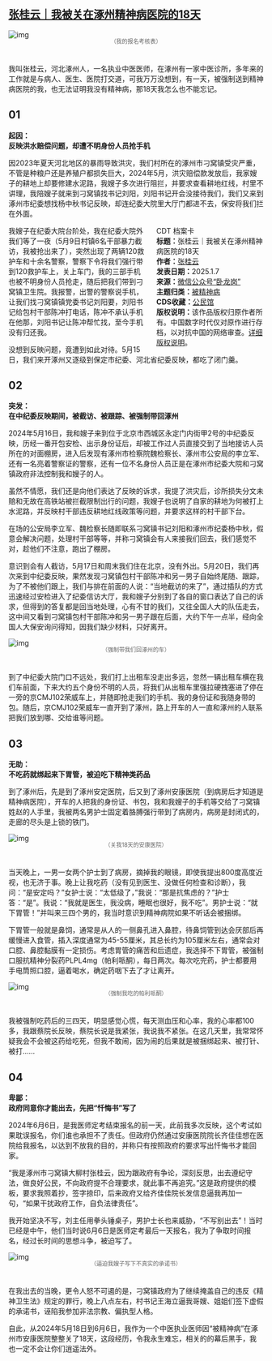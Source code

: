 <!--1736292181000-->
[张桂云｜我被关在涿州精神病医院的18天](https://chinadigitaltimes.net/chinese/714771.html)
------

<p><img decoding="async" src="https://chinadigitaltimes.net/chinese/files/2025/01/post-714771-677d9b1ba1802.png" alt="img"></p><span style="font-size: 0.8em;color: #666;display: block;text-align: center;margin-bottom:32px; margin-top: -20px;line-height:22px;">（我的报名考核表）</span><p>我叫张桂云，河北涿州人，一名执业中医医师，在涿州有一家中医诊所，多年来的工作就是与病人、医生、医院打交道，可我万万没想到，有一天，被强制送到精神病医院的我，也无法证明我没有精神病，那18天我怎么也不能忘记。</p><h2>01</h2><p><strong>起因：</strong><br><strong>反映洪水赔偿问题，却遭不明身份人员抢手机</strong></p><p>因2023年夏天河北地区的暴雨导致洪灾，我们村所在的涿州市刁窝镇受灾严重，不管是种粮户还是养殖户都损失巨大，2024年5月，洪灾赔偿款发放后，我家嫂子的耕地上却要修建水泥路，我嫂子多次进行阻拦，并要求查看耕地红线，村里不讲理，我陪嫂子就来到刁窝镇找书记刘阳，刘阳书记开会没接待我们，我们又来到涿州市纪委想找杨中秋书记反映，却连纪委大院里大厅门都进不去，保安将我们拦在外面。</p><div style="width:42%;float:right;padding-left:20px"><div class="su-spoiler su-spoiler-style-fancy su-spoiler-icon-chevron-circle" data-scroll-offset="0" data-anchor-in-url="no"><div class="su-spoiler-title" tabindex="0" role="button"><span class="su-spoiler-icon"></span>CDT 档案卡</div><div class="su-spoiler-content su-u-clearfix su-u-trim"><strong>标题：</strong>张桂云｜我被关在涿州精神病医院的18天<br><strong>作者：</strong><a href="https://chinadigitaltimes.net/space/张桂云" target="_blank">张桂云</a><br><strong>发表日期：</strong>2025.1.7<br><strong>来源：</strong><a href="https://web.archive.org/web/20250107212111/https://mp.weixin.qq.com/s/8k0zIt-c-YPCs6bv-Py6qg" target="_blank">微信公众号“卧龙岗”</a><br><strong>主题归类：</strong><a href="https://chinadigitaltimes.net/space/被精神病" target="_blank">被精神病</a><br><strong>CDS收藏：</strong><a href="https://chinadigitaltimes.net/space/%E5%85%AC%E6%B0%91%E9%A6%86" target="_blank" rel="noopener">公民馆</a><br><strong>版权说明：</strong>该作品版权归原作者所有。中国数字时代仅对原作进行存档，以对抗中国的网络审查。<a href="https://chinadigitaltimes.net/chinese/copyright">详细版权说明</a>。</div></div></div><p>我嫂子在纪委大院台阶处，我在纪委大院外我们等了一夜（5月9日村镇6名干部暴力截访，我被抢出来了），突然出现了两辆120救护车和十余名警察，警察下令将我们强行带到120救护车上，关上车门，我的三部手机也被不明身份人员抢走，随后把我们带到刁窝镇卫生院。我报警，出警的警察说手机，让我们找刁窝镇镇党委书记刘阳要，刘阳书记给包村干部陈冲打电话，陈冲不承认手机在他那，刘阳书记让陈冲帮忙找，至今手机没有归还我。</p><p>没想到反映问题，竟遭到如此对待。5月15日，我们来开涿州又逐级到保定市纪委、河北省纪委反映，都吃了闭门羹。</p><h2>02</h2><p><strong>突发：</strong><br><strong>在中纪委反映期间，被截访、被跟踪、被强制带回涿州</strong></p><p>2024年5月16日，我和嫂子来到位于北京市西城区永定门内街甲2号的中纪委反映，历经一番开包安检、出示身份证后，却被工作过人员直接交到了当地接访人员所在的对面棚房，进入后发现有涿州市检察院魏检察长、涿州市公安局的李立军、还有一名亮着警察证的警察，还有一位不名身份人员正是在涿州市纪委大院和刁窝镇政府非法控制我和嫂子的人。</p><p>虽然不情愿，我们还是向他们表达了反映的诉求，我提了洪灾后，诊所损失分文未赔和无故在高铁站被拦截限制出行的问题，我嫂子也说明了自家的耕地为何被打上水泥路，并反映村干部违反耕地红线政策等问题，并要求这样的村干部下台。</p><p>在场的公安局李立军、魏检察长随即联系刁窝镇书记刘阳和涿州市纪委杨中秋，假意会解决问题，处理村干部等等，并称刁窝镇会有人来接我们回去，我们感觉不对，趁他们不注意，跑出了棚房。</p><p>意识到会有人截访，5月17日和周末我们住在北京，没有外出。5月20日，我们再次来到中纪委反映，果然发现刁窝镇包村干部陈冲和另一男子自始终尾随、跟踪，为了不被他们跟上，我们与排在前面的人说：“当地截访的来了”，通过插队的方式迅速经过安检进入了纪委信访大厅，我和嫂子分别到了各自的窗口表达了自己的诉求，但得到的答复都是回当地处理，心有不甘的我们，又往全国人大的队伍走去，这中间又看到刁窝镇包村干部陈冲和另一男子跟在后面，大约下午一点半，经向全国人大保安询问得知，因我们缺少材料，只好离开。</p><p><img decoding="async" src="https://chinadigitaltimes.net/chinese/files/2025/01/post-714771-677d9b1de3c94.png" alt="img"></p><span style="font-size: 0.8em;color: #666;display: block;text-align: center;margin-bottom:32px; margin-top: -20px;line-height:22px;">（强制带我们回涿州的车）</span><p>到了中纪委大院门口不远处，我们打上出租车没走出多远，忽然一辆出租车横在我们车前面，下来大约五个身份不明的人员，将我们从出租车里强拉硬拽塞进了停在一旁的京CMJ102荣威车上，并随即抢走我们的手机、我的身份证和我随身带的包。随后，京CMJ102荣威车一直开到了涿州，路上开车的人一直和涿州的人联系把我们放到哪、交给谁等问题。</p><h2>03</h2><p><strong>无助：</strong><br><strong>不吃药就绑起来下胃管，被迫吃下精神类药品</strong></p><p>到了涿州后，先是到了涿州安定医院，后又到了涿州安康医院（到病房后才知道是精神病医院），开车的人把我的身份证、书包，我和我嫂子的手机等交给了刁窝镇姓赵的人手里，我被两名男护士固定着胳膊强行带到了病房内，病房是封闭式的，走廊的尽头是上锁的铁门。</p><p><img decoding="async" src="https://chinadigitaltimes.net/chinese/files/2025/01/post-714771-677d9b2069283.png" alt="img"></p><span style="font-size: 0.8em;color: #666;display: block;text-align: center;margin-bottom:32px; margin-top: -20px;line-height:22px;">（关我18天的安康医院）</span><p>当天晚上，一男一女两个护士到了病房，摘掉我的眼镜，即使我提出800度高度近视，也无济于事。晚上让我吃药（没有见到医生、没做任何检查和诊断），我问：“是安定吗？”女护士说：“太低级了，”我说：“那是抗焦虑的？”护士答：“是”。我说：“我就是医生，我没病，睡眠也很好，我不吃”。男护士说：“就下胃管！”并叫来三四个男的，我当时意识到精神病院如果不听话会被捆绑。</p><p>下胃管一般就是鼻饲，通常是从人的一侧鼻孔进入鼻腔，待鼻饲管到达会厌部后再缓慢进入食管，插入深度通常为45-55厘米，其总长约为105厘米左右，通常会对口腔、鼻腔黏膜有一定损伤。考虑胃管的痛苦和后遗症，我选择不下胃管，被强制口服抗精神分裂药PLPL4mg（帕利哌酮），每日两次。每次吃完药，护士都要用手电筒照口腔，逼着喝水，确定药咽下去了才让离开。</p><p><img decoding="async" src="https://chinadigitaltimes.net/chinese/files/2025/01/post-714771-677d9b226c999.png" alt="img"></p><span style="font-size: 0.8em;color: #666;display: block;text-align: center;margin-bottom:32px; margin-top: -20px;line-height:22px;">（强制我吃的帕利哌酮）</span><p>我被强制吃药后的三四天，明显感觉心慌，每天测血压和心率，我的心率都100多，我跟蔡院长反映，蔡院长说是我紧张，我说我不紧张。在这几天里，我常常怀疑我会不会被这药给吃死，但我不敢闹，因为闹的后果就是被捆绑起来、被打针、被打……</p><h2>04</h2><p><strong>卑鄙：</strong><br><strong>政府同意你才能出去，先把“忏悔书”写了</strong></p><p>2024年6月6日，是我医师定考结束报名的前一天，此前我多次反映，这个考试如果耽误报名，你们谁也承担不了责任。但政府仍然通过安康医院院长齐佳佳想在医院给我报名，以达到不放我的目的，并称只有按照政府的要求写出忏悔书才能回家。</p><p>“我是涿州市刁窝镇大柳村张桂云，因为跟政府有争论，深刻反思，出去遵纪守法，做良好公民，不向政府提不合理要求，就此事不再追究。”这是政府提供的模板，要求我照着抄，签字捺印，后来政府又给齐佳佳院长发信息逼我再加一句，“如果干扰政府工作，自负法律责任”。</p><p>我开始坚决不写，刘主任用拳头锤桌子，男护士长也来威胁，“不写别出去”！当时已经是中午，他们当时说6月6日是医师定考最后一天报名，我为了争取时间报名，经过长时间的思想斗争，被迫写了。</p><p><img decoding="async" src="https://chinadigitaltimes.net/chinese/files/2025/01/post-714771-677d9b2497993.png" alt="img"></p><span style="font-size: 0.8em;color: #666;display: block;text-align: center;margin-bottom:32px; margin-top: -20px;line-height:22px;">（逼迫我嫂子写下不真实的承诺书）</span><p>在我出去的当晚，更令人怒不可遏的是，刁窝镇政府为了继续掩盖自己的违反《精神卫生法》规定的罪行，晚上八点左右，村书记王海立逼我哥嫂、姐姐们签下虚假的承诺书，诬陷我参加非法宗教、偏执型人格。</p><p>自此，从2024年5月18日到6月6日，我作为一个中医执业医师因“被精神病”在涿州市安康医院整整关了18天，这段经历，令我永生难忘，相关的的幕后黑手，我也一定不会让你们逍遥法外。</p><div class="addtoany_share_save_container addtoany_content addtoany_content_bottom"><div class="a2a_kit a2a_kit_size_32 addtoany_list" data-a2a-url="https://chinadigitaltimes.net/chinese/714771.html" data-a2a-title="张桂云｜我被关在涿州精神病医院的18天"><a class="a2a_button_facebook" href="https://www.addtoany.com/add_to/facebook?linkurl=https%3A%2F%2Fchinadigitaltimes.net%2Fchinese%2F714771.html&amp;linkname=%E5%BC%A0%E6%A1%82%E4%BA%91%EF%BD%9C%E6%88%91%E8%A2%AB%E5%85%B3%E5%9C%A8%E6%B6%BF%E5%B7%9E%E7%B2%BE%E7%A5%9E%E7%97%85%E5%8C%BB%E9%99%A2%E7%9A%8418%E5%A4%A9" title="Facebook" rel="nofollow noopener" target="_blank"></a><a class="a2a_button_twitter" href="https://www.addtoany.com/add_to/twitter?linkurl=https%3A%2F%2Fchinadigitaltimes.net%2Fchinese%2F714771.html&amp;linkname=%E5%BC%A0%E6%A1%82%E4%BA%91%EF%BD%9C%E6%88%91%E8%A2%AB%E5%85%B3%E5%9C%A8%E6%B6%BF%E5%B7%9E%E7%B2%BE%E7%A5%9E%E7%97%85%E5%8C%BB%E9%99%A2%E7%9A%8418%E5%A4%A9" title="Twitter" rel="nofollow noopener" target="_blank"></a><a class="a2a_button_telegram" href="https://www.addtoany.com/add_to/telegram?linkurl=https%3A%2F%2Fchinadigitaltimes.net%2Fchinese%2F714771.html&amp;linkname=%E5%BC%A0%E6%A1%82%E4%BA%91%EF%BD%9C%E6%88%91%E8%A2%AB%E5%85%B3%E5%9C%A8%E6%B6%BF%E5%B7%9E%E7%B2%BE%E7%A5%9E%E7%97%85%E5%8C%BB%E9%99%A2%E7%9A%8418%E5%A4%A9" title="Telegram" rel="nofollow noopener" target="_blank"></a><a class="a2a_button_reddit" href="https://www.addtoany.com/add_to/reddit?linkurl=https%3A%2F%2Fchinadigitaltimes.net%2Fchinese%2F714771.html&amp;linkname=%E5%BC%A0%E6%A1%82%E4%BA%91%EF%BD%9C%E6%88%91%E8%A2%AB%E5%85%B3%E5%9C%A8%E6%B6%BF%E5%B7%9E%E7%B2%BE%E7%A5%9E%E7%97%85%E5%8C%BB%E9%99%A2%E7%9A%8418%E5%A4%A9" title="Reddit" rel="nofollow noopener" target="_blank"></a><a class="a2a_button_whatsapp" href="https://www.addtoany.com/add_to/whatsapp?linkurl=https%3A%2F%2Fchinadigitaltimes.net%2Fchinese%2F714771.html&amp;linkname=%E5%BC%A0%E6%A1%82%E4%BA%91%EF%BD%9C%E6%88%91%E8%A2%AB%E5%85%B3%E5%9C%A8%E6%B6%BF%E5%B7%9E%E7%B2%BE%E7%A5%9E%E7%97%85%E5%8C%BB%E9%99%A2%E7%9A%8418%E5%A4%A9" title="WhatsApp" rel="nofollow noopener" target="_blank"></a><a class="a2a_button_email" href="https://www.addtoany.com/add_to/email?linkurl=https%3A%2F%2Fchinadigitaltimes.net%2Fchinese%2F714771.html&amp;linkname=%E5%BC%A0%E6%A1%82%E4%BA%91%EF%BD%9C%E6%88%91%E8%A2%AB%E5%85%B3%E5%9C%A8%E6%B6%BF%E5%B7%9E%E7%B2%BE%E7%A5%9E%E7%97%85%E5%8C%BB%E9%99%A2%E7%9A%8418%E5%A4%A9" title="Email" rel="nofollow noopener" target="_blank"></a><a class="a2a_button_copy_link" href="https://www.addtoany.com/add_to/copy_link?linkurl=https%3A%2F%2Fchinadigitaltimes.net%2Fchinese%2F714771.html&amp;linkname=%E5%BC%A0%E6%A1%82%E4%BA%91%EF%BD%9C%E6%88%91%E8%A2%AB%E5%85%B3%E5%9C%A8%E6%B6%BF%E5%B7%9E%E7%B2%BE%E7%A5%9E%E7%97%85%E5%8C%BB%E9%99%A2%E7%9A%8418%E5%A4%A9" title="Copy Link" rel="nofollow noopener" target="_blank"></a><a class="a2a_dd addtoany_share_save addtoany_share" href="https://www.addtoany.com/share"></a></div></div>
